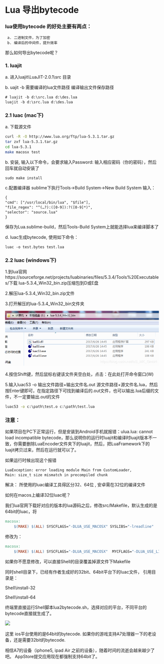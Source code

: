 # Lua 导出bytecode

### lua使用bytecode 的好处主要有两点：
```
 a. 二进制文件，为了加密
 b. 编译后的中间件，提升效率
```

 那么如何导出bytecode呢？

### 1. luajit 

  a. 进入luajit\LuaJIT-2.0.1\src 目录
  
  b. uajit -b  需要编译的lua文件路径 编译输出文件保存路径

  ```shell
# luajit -b d:\src.lua d:\des.lua
luajit -b d:\src.lua d:\des.lua
  ```

### 2.1 luac (mac下)

a.  下载源文件

```sh
curl -R -O http://www.lua.org/ftp/lua-5.3.1.tar.gz 
tar zxf lua-5.3.1.tar.gz 
cd lua-5.3.1 
make macosx test
```

b. 安装, 输入以下命令，会要求输入Password: 输入相应密码（你的密码），然后回车就自动安装了 

```shell
sudo make install
```

c.配置编译器  sublime下执行Tools->Build System->New Build System 
输入： 

```
{ 
"cmd": ["/usr/local/bin/lua", "$file"], 
"file_regex": "^(…?):([0-9]):?([0-9]*)", 
"selector": "source.lua"
} 
```

保存为Lua.sublime-build，然后Tools-Build System上就能选择lua来编译脚本了

d. luac生成bytecode, 使用如下命令：


```shell
luac -o test.bytes test.lua
```

### 2.2 luac (windows下)

1.到lua官网https://sourceforge.net/projects/luabinaries/files/5.3.4/Tools%20Executables/下载 lua-5.3.4_Win32_bin.zip压缩包到D或E盘

2.解压lua-5.3.4_Win32_bin.zip文件

3.打开解压的lua-5.3.4_Win32_bin文件夹

![](/doc/img/luac.png)

4.按住Shift键，然后鼠标右键该文件夹空白处，点击：在此处打开命令窗口(W)

5.输入luac53 -o 输出文件路径+输出文件名.out 源文件路径+源文件名.lua，然后按Enter键即可，在指定路径下可找到编译后的.out文件，也可以输出.lua后缀的文件，不一定要输出.out的文件

```bat
luac53 -o c:\path\test.o c:\path\test.lua
```


### 注意：

如果项目在PC下正常运行，但是安装到Android手机就报错：ulua.lua: cannot load incompatible bytecode，那么说明你的运行时luajit和编译时luajit版本不一致，你需要删除LuaEncoder文件夹下的luajit，然后，把LuaFramework下的luajit拷贝过来，然后在运行就可以了。


如果运行时候出现这个报错

```
LuaException: error loading module Main from CustomLoader,
Main: size_t size mismatch in precompiled chunk
```

解决：
所使用的luac编译工具得区分32、64位 , 安卓需在32位的编译文件

如何在macos上编译32位luac呢？

我们lua官网下载好对应的版本的lua源码之后，修改src/Makefile，默认生成的是64bit的luac，将


```makefile
macosx:
	$(MAKE) $(ALL) SYSCFLAGS="-DLUA_USE_MACOSX" SYSLIBS="-lreadline"
```

修改为：

```makefile
macosx:
	$(MAKE) $(ALL) SYSCFLAGS="-DLUA_USE_MACOSX"  MYCFLAGS="-DLUA_USE_LINUX -arch i386" MYLIBS="-arch i386 -lreadline"
```

如果你不愿意修改，可以直接Shell的目录覆盖掉源文件下Makefile


同时shell目录下，已经有作者生成好的32bit、64bit平台下的luac文件， 引用目录是：

Shell\install-32

Shell\install-64


终端里直接运行Shell脚本lua2bytecode.sh，选择对应的平台，不同平台的bytecode直接就生成了。

![](/doc/img/lua4.jpg)

这里 ios平台使用的是64bit的bytecode. 如果你的游戏支持A7处理器一下的老设备，还是需要32bit的bytecode. 

相信A7的设备（iphone5, ipad Air 之前的设备），随着时间的流逝会越来越少了吧。 AppStore提交应用现在都强制支持64bit了。
